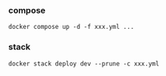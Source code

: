 ### compose

```shell
docker compose up -d -f xxx.yml ...
```

### stack

```shell
docker stack deploy dev --prune -c xxx.yml
```

